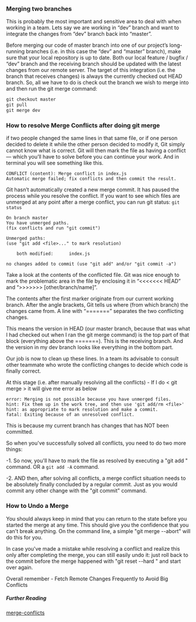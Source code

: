 ### Merging two branches

This is probably the most important and sensitive area to deal with when working in a team.
Lets say we are working in “dev” branch and want to integrate the changes from “dev” branch back into “master”.

Before merging our code of master branch into one of our project’s long-running branches (i.e. in this case the “dev” and “master” branch), make sure that your local repository is up to date. Both our local feature / bugfix / “dev” branch and the receiving branch should be updated with the latest changes from our remote server.
The target of this integration (i.e. the branch that receives changes) is always the currently checked out HEAD branch. So, all we have to do is check out the branch we wish to merge into and then run the git merge command:

```js
git checkout master
git pull
git merge dev
```

### How to resolve Merge Conflicts after doing git merge

if two people changed the same lines in that same file, or if one person decided to delete it while the other person decided to modify it, Git simply cannot know what is correct. Git will then mark the file as having a conflict — which you’ll have to solve before you can continue your work. And in terminal you will see something like this.

```
CONFLICT (content): Merge conflict in index.js
Automatic merge failed; fix conflicts and then commit the result.
```

Git hasn’t automatically created a new merge commit. It has paused the process while you resolve the conflict. If you want to see which files are unmerged at any point after a merge conflict, you can run git status:
`git status`

```
On branch master
You have unmerged paths.
(fix conflicts and run "git commit")

Unmerged paths:
(use "git add <file>..." to mark resolution)

    both modified:      index.js

no changes added to commit (use "git add" and/or "git commit -a")
```

Take a look at the contents of the conflicted file. Git was nice enough to mark the problematic area in the file by enclosing it in “<<<<<<< HEAD” and “>>>>>>> [other/branch/name]”.

The contents after the first marker originate from our current working branch. After the angle brackets, Git tells us where (from which branch) the changes came from. A line with “=======” separates the two conflicting changes.

This means the version in HEAD (our master branch, because that was what I had checked out when I ran the git merge command) is the top part of that block (everything above the =======). This is the receiving branch.
And the version in my dev branch looks like everything in the bottom part.

Our job is now to clean up these lines. In a team its advisable to consult other teammate who wrote the conflicting changes to decide which code is finally correct.

At this stage (i.e. after manually resolving all the conflicts) - If I do < git merge > it will give me error as below

```
error: Merging is not possible because you have unmerged files.
hint: Fix them up in the work tree, and then use 'git add/rm <file>'
hint: as appropriate to mark resolution and make a commit.
fatal: Exiting because of an unresolved conflict.
```

This is because my current branch has changes that has NOT been committed.

So when you've successfully solved all conflicts, you need to do two more things:

-1. So now, you'll have to mark the file as resolved by executing a "git add <filename>" command. OR a `git add -A` command.

-2. AND then, after solving all conflicts, a merge conflict situation needs to be absolutely finally concluded by a regular commit. Just as you would commit any other change with the "git commit" command.

### How to Undo a Merge

You should always keep in mind that you can return to the state before you started the merge at any time. This should give you the confidence that you can't break anything. On the command line, a simple "git merge --abort" will do this for you.

In case you've made a mistake while resolving a conflict and realize this only after completing the merge, you can still easily undo it: just roll back to the commit before the merge happened with "git reset --hard " and start over again.

Overall remember - Fetch Remote Changes Frequently to Avoid Big Conflicts

##### Further Reading

[merge-conflicts](https://www.git-tower.com/learn/git/ebook/en/command-line/advanced-topics/merge-conflicts)

